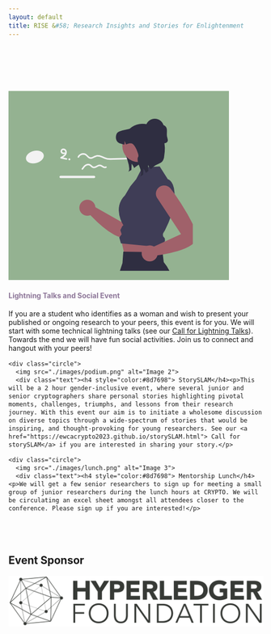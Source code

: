 ```yaml
---
layout: default
title: RISE &#58; Research Insights and Stories for Enlightenment
---
```



<div style="padding-top: 30px;"></div>







<div style="padding-top: 60px;"></div>




 <div class="circle-container">
    <div class="circle">
      <img src="./images/lightening-2.png" alt="Image 1">
      <div class="text"><h4 style="color:#8d7698">Lightning Talks and Social Event</h4><p>If you are a student who identifies as a woman and wish to present your published or ongoing research to your peers, this event is for you. We will start with some technical lightning talks (see our <a href="https://ewcacrypto2023.github.io/callForTalks.html"> Call for Lightning Talks</a>). Towards the end we will have fun social activities. Join us to connect and hangout with your peers!</p>
</div>
    </div>

    <div class="circle">
      <img src="./images/podium.png" alt="Image 2">
      <div class="text"><h4 style="color:#8d7698"> StorySLAM</h4><p>This will be a 2 hour gender-inclusive event, where several junior and senior cryptographers share personal stories highlighting pivotal moments, challenges, triumphs, and lessons from their research journey. With this event our aim is to initiate a wholesome discussion on diverse topics through a wide-spectrum of stories that would be inspiring, and thought-provoking for young researchers. See our <a href="https://ewcacrypto2023.github.io/storySLAM.html"> Call for storySLAM</a> if you are interested in sharing your story.</p>
</div>
    </div>

    <div class="circle">
      <img src="./images/lunch.png" alt="Image 3">
      <div class="text"><h4 style="color:#8d7698"> Mentorship Lunch</h4><p>We will get a few senior researchers to sign up for meeting a small group of junior researchers during the lunch hours at CRYPTO. We will be circulating an excel sheet amongst all attendees closer to the conference. Please sign up if you are interested!</p>
</div>
    </div>
  </div>





<div style="padding-top: 40px;"></div>

<h2> Event Sponsor </h2>

<img src="./images/hyperledgerfoundation_horizontal-dark.svg" alt="Hyperledger Fourndation">


<div style="padding-top: 150px;"></div>





